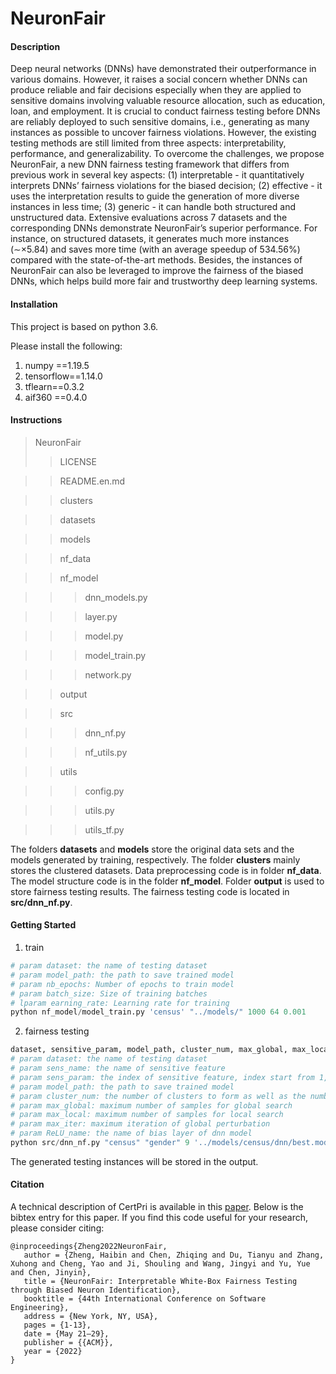 # NeuronFair

#### Description

Deep neural networks (DNNs) have demonstrated their outperformance in various domains. However, it raises a social concern whether DNNs can produce reliable and fair decisions especially when they are applied to sensitive domains involving valuable resource allocation, such as education, loan, and employment. It is crucial to conduct fairness testing before DNNs are reliably deployed to such sensitive domains, i.e., generating as many instances as possible to uncover fairness violations. However, the existing testing methods are still limited from three aspects: interpretability, performance, and generalizability. To overcome the challenges, we propose NeuronFair, a new DNN fairness testing framework that differs from previous work in several key aspects: (1) interpretable - it quantitatively interprets DNNs’ fairness violations for the biased decision; (2) effective - it uses the interpretation results to guide the generation of more diverse instances in less time; (3) generic - it can handle both structured and unstructured data. Extensive evaluations across 7 datasets and the corresponding DNNs demonstrate NeuronFair’s superior performance. For instance, on structured datasets, it generates much more instances (∼×5.84) and saves more time (with an average speedup of 534.56%) compared with the state-of-the-art methods. Besides, the instances of NeuronFair can also be leveraged to improve the fairness of the biased DNNs, which helps build more fair and trustworthy deep learning systems. 

#### Installation

This project is based on python 3.6. 

Please install the following:

1.  numpy ==1.19.5
2.  tensorflow==1.14.0
3.  tflearn==0.3.2
4.  aif360 ==0.4.0

#### Instructions
>NeuronFair
>>LICENSE

>>README.en.md

>>clusters

>>datasets

>>models

>>nf_data

>>nf_model

>>>dnn_models.py

>>>layer.py

>>> model.py

>>>model_train.py

>>>network.py

>>output

>>src

>>>dnn_nf.py

>>>nf_utils.py

>>utils

>>>config.py

>>>utils.py

>>>utils_tf.py

The folders **datasets** and **models** store the original data sets and the models generated by training, respectively. The folder **clusters** mainly stores the clustered datasets. Data preprocessing code is in folder **nf_data**. The model structure code is in the folder **nf_model**. Folder **output** is used to store fairness testing results. The fairness testing code is located in **src/dnn_nf.py**.

#### Getting Started

1.  train

```python
# param dataset: the name of testing dataset
# param model_path: the path to save trained model
# param nb_epochs: Number of epochs to train model
# param batch_size: Size of training batches
# lparam earning_rate: Learning rate for training
python nf_model/model_train.py 'census' "../models/" 1000 64 0.001
```

2.  fairness testing
```python
dataset, sensitive_param, model_path, cluster_num, max_global, max_local, max_iter, ReLU_name
# param dataset: the name of testing dataset
# param sens_name: the name of sensitive feature 
# param sens_param: the index of sensitive feature, index start from 1, 9 for gender, 8 for race
# param model_path: the path to save trained model
# param cluster_num: the number of clusters to form as well as the number of centroids to generate
# param max_global: maximum number of samples for global search 
# param max_local: maximum number of samples for local search
# param max_iter: maximum iteration of global perturbation
# param ReLU_name: the name of bias layer of dnn model
python src/dnn_nf.py "census" "gender" 9 '../models/census/dnn/best.model' 4 1000 1000 40 "ReLU5"
```

The generated testing instances will be stored in the output.

#### Citation

A technical description of CertPri is available in this
[paper](https://dl.acm.org/doi/abs/10.1145/3510003.3510123). Below is the bibtex entry for this paper.
If you find this code useful for your research, please consider citing:

```
@inproceedings{Zheng2022NeuronFair,
   author = {Zheng, Haibin and Chen, Zhiqing and Du, Tianyu and Zhang, Xuhong and Cheng, Yao and Ji, Shouling and Wang, Jingyi and Yu, Yue and Chen, Jinyin},
   title = {NeuronFair: Interpretable White-Box Fairness Testing through Biased Neuron Identification},
   booktitle = {44th International Conference on Software Engineering},
   address = {New York, NY, USA},
   pages = {1-13},
   date = {May 21–29},
   publisher = {{ACM}},
   year = {2022}
}
```

